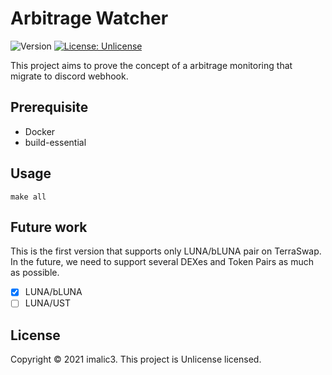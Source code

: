 # Arbitrage Watcher

<p>
  <img alt="Version" src="https://img.shields.io/badge/version-0.1.0-blue.svg?cacheSeconds=2592000" />
  <a href="https://raw.githubusercontent.com/imalic3/arbitrage_watcher/master/LICENSE" target="_blank">
    <img alt="License: Unlicense" src="https://img.shields.io/badge/License-Unlicense-yellow.svg" />
  </a>
</p>

This project aims to prove the concept of a arbitrage monitoring that migrate to discord webhook.

## Prerequisite

- Docker
- build-essential

## Usage

```
make all
```

## Future work

This is the first version that supports only LUNA/bLUNA pair on TerraSwap. In the future, we need to support several DEXes and Token Pairs as much as possible.

- [x] LUNA/bLUNA
- [ ] LUNA/UST

## License

Copyright © 2021 imalic3.
This project is Unlicense licensed.
